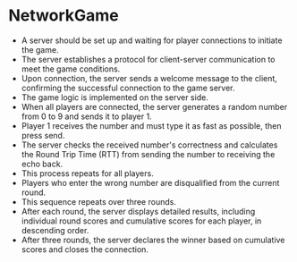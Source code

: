 # NetworkGame
* A server should be set up and waiting for player connections to initiate the game.
* The server establishes a protocol for client-server communication to meet the game conditions.
* Upon connection, the server sends a welcome message to the client, confirming the successful connection to the game server.
* The game logic is implemented on the server side.
*  When all players are connected, the server generates a random number from 0 to 9 and sends it to player 1.
* Player 1 receives the number and must type it as fast as possible, then press send.
* The server checks the received number's correctness and calculates the Round Trip Time (RTT) from sending the number to receiving the echo back.
* This process repeats for all players.
* Players who enter the wrong number are disqualified from the current round.
* This sequence repeats over three rounds.
* After each round, the server displays detailed results, including individual round scores and cumulative scores for each player, in descending order.
* After three rounds, the server declares the winner based on cumulative scores and closes the connection.








